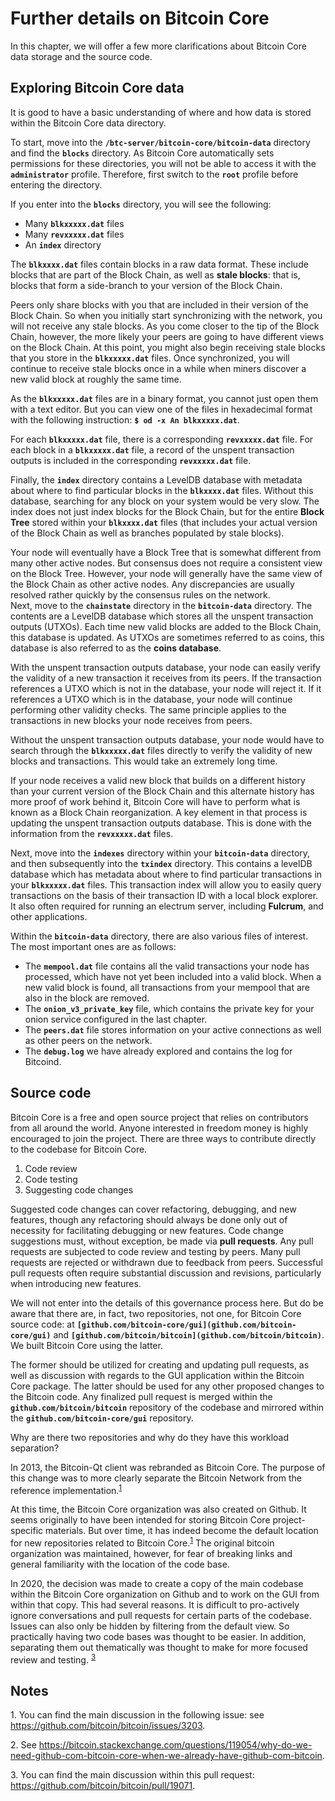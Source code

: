 # Further details on Bitcoin Core

In this chapter, we will offer a few more clarifications about Bitcoin Core data storage and the source code. 


## Exploring Bitcoin Core data

It is good to have a basic understanding of where and how data is stored within the Bitcoin Core data directory.

To start, move into the **`/btc-server/bitcoin-core/bitcoin-data`** directory and find the **`blocks`** directory. As Bitcoin Core automatically sets permissions for these directories, you will not be able to access it with the **`administrator`** profile. Therefore, first switch to the **`root`** profile before entering the directory. 

If you enter into the **`blocks`** directory, you will see the following: 

* Many **`blkxxxxx.dat`** files
* Many **`revxxxxx.dat`** files
* An **`index`** directory

The **`blkxxxx.dat`** files contain blocks in a raw data format. These include blocks that are part of the Block Chain, as well as **stale blocks**: that is, blocks that form a side-branch to your version of the Block Chain. 

Peers only share blocks with you that are included in their version of the Block Chain. So when you initially start synchronizing with the network, you will not receive any stale blocks. As you come closer to the tip of the Block Chain, however, the more likely your peers are going to have different views on the Block Chain. At this point, you might also begin receiving stale blocks that you store in the **`blkxxxxx.dat`** files. Once synchronized, you will continue to receive stale blocks once in a while when miners discover a new valid block at roughly the same time. 

As the **`blkxxxxx.dat`** files are in a binary format, you cannot just open them with a text editor. But you can view one of the files in hexadecimal format with the following instruction: **`$ od -x An blkxxxxx.dat`**.

For each **`blkxxxxx.dat`** file, there is a corresponding **`revxxxxx.dat`** file. For each block in a **`blkxxxxx.dat`** file, a record of the unspent transaction outputs is included in the corresponding **`revxxxxx.dat`** file.

Finally, the **`index`** directory contains a LevelDB database with metadata about where to find particular blocks in the **`blkxxxx.dat`** files. Without this database, searching for any block on your system would be very slow. The index does not just index blocks for the Block Chain, but for the entire **Block Tree** stored within your **`blkxxxx.dat`** files (that includes your actual version of the Block Chain as well as branches populated by stale blocks). 

Your node will eventually have a Block Tree that is somewhat different from many other active nodes. But consensus does not require a consistent view on the Block Tree. However, your node will generally have the same view of the Block Chain as other active nodes. Any discrepancies are usually resolved rather quickly by the consensus rules on the network.   
Next, move to the **`chainstate`** directory in the **`bitcoin-data`** directory. The contents are a LevelDB database which stores all the unspent transaction outputs (UTXOs). Each time new valid blocks are added to the Block Chain, this database is updated. As UTXOs are sometimes referred to as coins, this database is also referred to as the **coins database**. 

With the unspent transaction outputs database, your node can easily verify the validity of a new transaction it receives from its peers. If the transaction references a UTXO which is not in the database, your node will reject it. If it references a UTXO which is in the database, your node will continue performing other validity checks. The same principle applies to the transactions in new blocks your node receives from peers. 

Without the unspent transaction outputs database, your node would have to search through the **`blkxxxxx.dat`** files directly to verify the validity of new blocks and transactions. This would take an extremely long time.

If your node receives a valid new block that builds on a different history than your current version of the Block Chain and this alternate history has more proof of work behind it, Bitcoin Core will have to perform what is known as a Block Chain reorganization. A key element in that process is updating the unspent transaction outputs database. This is done with the information from the **`revxxxxx.dat`** files. 

Next, move into the **`indexes`** directory within your **`bitcoin-data`** directory, and then subsequently into the **`txindex`** directory. This contains a levelDB database which has metadata about where to find particular transactions in your **`blkxxxxx.dat`** files. This transaction index will allow you to easily query transactions on the basis of their transaction ID with a local block explorer. It also often required for running an electrum server, including **Fulcrum**, and other applications. 

Within the **`bitcoin-data`** directory, there are also various files of interest. The most important ones are as follows: 

* The **`mempool.dat`** file contains all the valid transactions your node has processed, which have not yet been included into a valid block. When a new valid block is found, all transactions from your mempool that are also in the block are removed. 
* The **`onion_v3_private_key`** file, which contains the private key for your onion service configured in the last chapter.
* The **`peers.dat`** file stores information on your active connections as well as other peers on the network.
* The **`debug.log`** we have already explored and contains the log for Bitcoind.


## Source code

Bitcoin Core is a free and open source project that relies on contributors from all around the world. Anyone interested in freedom money is highly encouraged to join the project. There are three ways to contribute directly to the codebase for Bitcoin Core.

1.	Code review
2.	Code testing
3.	Suggesting code changes

Suggested code changes can cover refactoring, debugging, and new features, though any refactoring should always be done only out of necessity for facilitating debugging or new features. Code change suggestions must, without exception, be made via **pull requests**. Any pull requests are subjected to code review and testing by peers. Many pull requests are rejected or withdrawn due to feedback from peers. Successful pull requests often require substantial discussion and revisions, particularly when introducing new features. 

We will not enter into the details of this governance process here. But do be aware that there are, in fact, two repositories, not one, for Bitcoin Core source code: at **`[github.com/bitcoin-core/gui](github.com/bitcoin-core/gui)`** and **`[github.com/bitcoin/bitcoin](github.com/bitcoin/bitcoin)`**. We built Bitcoin Core using the latter. 

The former should be utilized for creating and updating pull requests, as well as discussion with regards to the GUI application within the Bitcoin Core package. The latter should be used for any other proposed changes to the Bitcoin code. Any finalized pull request is merged within the **`github.com/bitcoin/bitcoin`** repository of the codebase and mirrored within the **`github.com/bitcoin-core/gui`** repository. 

Why are there two repositories and why do they have this workload separation?

In 2013, the Bitcoin-Qt client was rebranded as Bitcoin Core. The purpose of this change was to more clearly separate the Bitcoin Network from the reference implementation.<sup>[1](#footnote1)</sup>

At this time, the Bitcoin Core organization was also created on Github. It seems originally to have been intended for storing Bitcoin Core project-specific materials. But over time, it has indeed become the default location for new repositories related to Bitcoin Core.<sup>[1](#footnote2)</sup> The original bitcoin organization was maintained, however, for fear of breaking links and general familiarity with the location of the code base. 

In 2020, the decision was made to create a copy of the main codebase within the Bitcoin Core organization on Github and to work on the GUI from within that copy. This had several reasons. It is difficult to pro-actively ignore conversations and pull requests for certain parts of the codebase. Issues can also only be hidden by filtering from the default view. So practically having two code bases was thought to be easier. In addition, separating them out thematically was thought to make for more focused review and testing. <sup>[3](#footnote3)</sup> 


## Notes

<a name="footnote1">1</a>. You can find the main discussion in the following issue: see https://github.com/bitcoin/bitcoin/issues/3203. 

<a name="footnote2">2</a>. See https://bitcoin.stackexchange.com/questions/119054/why-do-we-need-github-com-bitcoin-core-when-we-already-have-github-com-bitcoin. 

<a name="footnote3">3</a>. You can find the main discussion within this pull request: https://github.com/bitcoin/bitcoin/pull/19071. 
